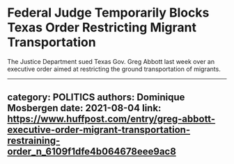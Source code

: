 # Federal Judge Temporarily Blocks Texas Order Restricting Migrant Transportation

The Justice Department sued Texas Gov. Greg Abbott last week over an executive order aimed at restricting the ground transportation of migrants.

---
category: POLITICS
authors: Dominique Mosbergen
date: 2021-08-04
link: https://www.huffpost.com/entry/greg-abbott-executive-order-migrant-transportation-restraining-order_n_6109f1dfe4b064678eee9ac8
---
